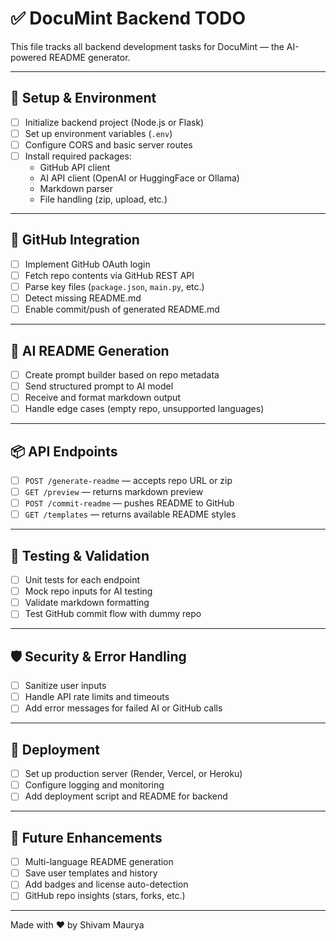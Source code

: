 # ✅ DocuMint Backend TODO

This file tracks all backend development tasks for DocuMint — the AI-powered README generator.

---

## 🔧 Setup & Environment
- [ ] Initialize backend project (Node.js or Flask)
- [ ] Set up environment variables (`.env`)
- [ ] Configure CORS and basic server routes
- [ ] Install required packages:
  - GitHub API client
  - AI API client (OpenAI or HuggingFace or Ollama)
  - Markdown parser
  - File handling (zip, upload, etc.)

---

## 🔗 GitHub Integration
- [ ] Implement GitHub OAuth login
- [ ] Fetch repo contents via GitHub REST API
- [ ] Parse key files (`package.json`, `main.py`, etc.)
- [ ] Detect missing README.md
- [ ] Enable commit/push of generated README.md

---

## 🤖 AI README Generation
- [ ] Create prompt builder based on repo metadata
- [ ] Send structured prompt to AI model
- [ ] Receive and format markdown output
- [ ] Handle edge cases (empty repo, unsupported languages)

---

## 📦 API Endpoints
- [ ] `POST /generate-readme` — accepts repo URL or zip
- [ ] `GET /preview` — returns markdown preview
- [ ] `POST /commit-readme` — pushes README to GitHub
- [ ] `GET /templates` — returns available README styles

---

## 🧪 Testing & Validation
- [ ] Unit tests for each endpoint
- [ ] Mock repo inputs for AI testing
- [ ] Validate markdown formatting
- [ ] Test GitHub commit flow with dummy repo

---

## 🛡️ Security & Error Handling
- [ ] Sanitize user inputs
- [ ] Handle API rate limits and timeouts
- [ ] Add error messages for failed AI or GitHub calls

---

## 🚀 Deployment
- [ ] Set up production server (Render, Vercel, or Heroku)
- [ ] Configure logging and monitoring
- [ ] Add deployment script and README for backend

---

## 🧠 Future Enhancements
- [ ] Multi-language README generation
- [ ] Save user templates and history
- [ ] Add badges and license auto-detection
- [ ] GitHub repo insights (stars, forks, etc.)

---

Made with ❤️ by Shivam Maurya